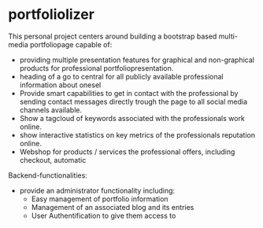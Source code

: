 # portfoliolizer

This personal project centers around building a bootstrap based multi-media portfoliopage capable of:

- providing multiple presentation features for graphical and non-graphical products for professional portfoliopresentation.
- heading of a go to central for all publicly available professional information about onesel
- Provide smart capabilities to get in contact with the professional by sending contact messages directly trough the page to
all social media channels available. 
- Show a tagcloud of keywords associated with the professionals work online. 
- show interactive statistics on key metrics of the professionals reputation online.
- Webshop for products / services the professional offers, including checkout, automatic  

Backend-functionalities:
- provide an administrator functionality including:
  - Easy management of portfolio information
  - Management of an associated blog and its entries
  - User Authentification to give them access to 
